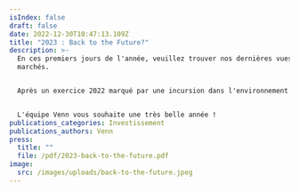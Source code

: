 ```yaml
---
isIndex: false
draft: false
date: 2022-12-30T10:47:13.109Z
title: "2023 : Back to the Future?"
description: >-
  En ces premiers jours de l'année, veuillez trouver nos dernières vues de
  marchés.


  Après un exercice 2022 marqué par une incursion dans l'environnement monétaire des années 70-80, retournerons-nous vers le futur en 2023 ?


  L'équipe Venn vous souhaite une très belle année !
publications_categories: Investissement
publications_authors: Venn
press:
  title: ""
  file: /pdf/2023-back-to-the-future.pdf
image:
  src: /images/uploads/back-to-the-future.jpeg
---
```


